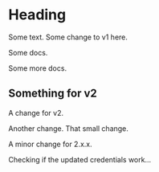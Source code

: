 # Heading

Some text. Some change to v1 here.

Some docs.

Some more docs.

## Something for v2

A change for v2.

Another change. That small change.

A minor change for 2.x.x.

Checking if the updated credentials work...